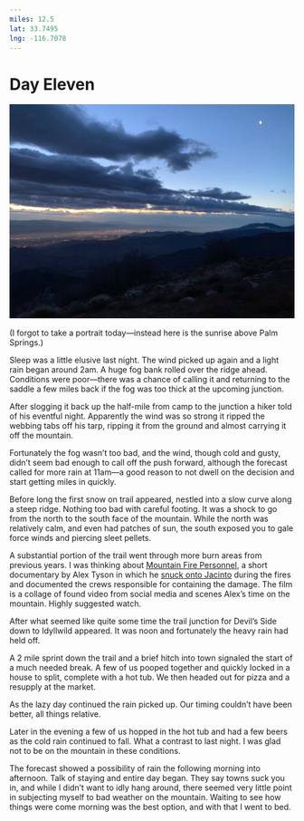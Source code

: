```yaml
---
miles: 12.5
lat: 33.7495
lng: -116.7078
---
```


# Day Eleven

![r:75](2019-04-29.jpeg)

(I forgot to take a portrait today—instead here is the sunrise above Palm Springs.)

Sleep was a little elusive last night. The wind picked up again and a light rain began around 2am. A huge fog bank rolled over the ridge ahead. Conditions were poor—there was a chance of calling it and returning to the saddle a few miles back if the fog was too thick at the upcoming junction.

After slogging it back up the half-mile from camp to the junction a hiker told of his eventful night. Apparently the wind was so strong it ripped the webbing tabs off his tarp, ripping it from the ground and almost carrying it off the mountain.

<!-- more -->

Fortunately the fog wasn’t too bad, and the wind, though cold and gusty, didn’t seem bad enough to call off the push forward, although the forecast called for more rain at 11am—a good reason to not dwell on the decision and start getting miles in quickly.

Before long the first snow on trail appeared, nestled into a slow curve along a steep ridge. Nothing too bad with careful footing. It was a shock to go from the north to the south face of the mountain. While the north was relatively calm, and even had patches of sun, the south exposed you to gale force winds and piercing sleet pellets.

A substantial portion of the trail went through more burn areas from previous years. I was thinking about [Mountain Fire Personnel](https://m.youtube.com/watch?v=S7GX-4CgfIE), a short documentary by Alex Tyson in which he [snuck onto Jacinto](http://www.vdrome.org/alex-tyson-mountain-fire-personnel/) during the fires and documented the crews responsible for containing the damage. The film is a collage of found video from social media and scenes Alex’s time on the mountain. Highly suggested watch.

After what seemed like quite some time  the trail junction for Devil’s Side down to Idyllwild appeared. It was noon and fortunately the heavy rain had held off.

A 2 mile sprint down the trail and a brief hitch into town signaled the start of a much needed break. A few of us pooped together and quickly locked in a house to split, complete with a hot tub. We then headed out for pizza and a resupply at the market.

As the lazy day continued the rain picked up. Our timing couldn’t have been better, all things relative.

Later in the evening a few of us hopped in the hot tub and had a few beers as the cold rain continued to fall. What a contrast to last night. I was glad not to be on the mountain in these conditions.

The forecast showed a possibility of rain the following morning into afternoon. Talk of staying and entire day began. They say towns suck you in, and while I didn’t want to idly hang around, there seemed very little point in subjecting myself to bad weather on the mountain. Waiting to see how things were come morning was the best option, and with that I went to bed.



